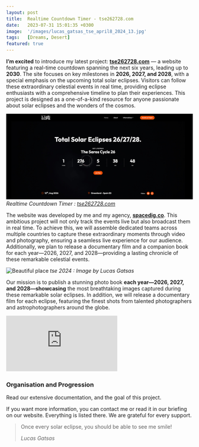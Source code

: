 ```yaml
---
layout: post
title:  Realtime Countdown Timer - tse262728.com
date:   2023-07-31 15:01:35 +0300
image:  '/images/lucas_gatsas_tse_april8_2024_13.jpg'
tags:   [Dreams, Desert]
featured: true
---
```

<strong>I’m excited</strong> to introduce my latest project: <strong><a href="https://tse262728.com" target="_blank">tse262728.com</a></strong> — a website featuring a real-time countdown spanning the next six years, leading up to <strong>2030</strong>. The site focuses on key milestones in  <strong>2026, 2027, and 2028</strong>, with a special emphasis on the upcoming total solar eclipses. Visitors can follow these extraordinary celestial events in real time, providing eclipse enthusiasts with a comprehensive timeline to plan their experiences. This project is designed as a one-of-a-kind resource for anyone passionate about solar eclipses and the wonders of the cosmos.

<div class="gallery-box">
  <div class="gallery">
    <img src="/images/tse262728.jpg">
  </div>
  <em>Realtime Countdown Timer :  <a href="https://tse262728.com/" target="_blank">tse262728.com</a></em>
</div>


The website was developed by me and my agency, <strong><a href="https://spacedig.co" target="_blank">spacedig.co</a></strong>. This ambitious project will not only track the events live but also broadcast them in real time. To achieve this, we will assemble dedicated teams across multiple countries to capture these extraordinary moments through video and photography, ensuring a seamless live experience for our audience. Additionally, we plan to release a documentary film and a companion book for each year—2026, 2027, and 2028—providing a lasting chronicle of these remarkable celestial events.


![Beautiful place]({{site.baseurl}}/images/lucas_gatsas_tse_april8_2024_16.jpg)
*tse 2024 : Image by Lucas Gatsas*

Our mission is to publish a stunning photo book <strong>each year—2026, 2027, and 2028—showcasing</strong> the most breathtaking images captured during these remarkable solar eclipses. In addition, we will release a documentary film for each eclipse, featuring the finest shots from talented photographers and astrophotographers around the globe.




<p><iframe src="https://www.youtube.com/embed/XG1TmhQZuNw" frameborder="0" allowfullscreen></iframe></p>

<h3>Organisation and Progression</h3>



Read our extensive documentation, and the goal of this project.

If you want more information, you can contact me or read it in our briefing on our website. Everything is listed there. We are grateful for every support.

> Once every solar eclipse, you should be able to see me smile! 
>
> <cite>Lucas Gatsas</cite>

